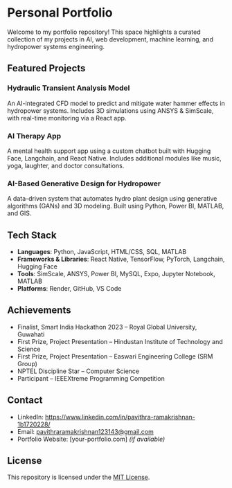 # Personal Portfolio

Welcome to my portfolio repository! 
This space highlights a curated collection of my projects in AI, web development, machine learning, and hydropower systems engineering.

## Featured Projects

### Hydraulic Transient Analysis Model
An AI-integrated CFD model to predict and mitigate water hammer effects in hydropower systems. Includes 3D simulations using ANSYS & SimScale, with real-time monitoring via a React app.

### AI Therapy App
A mental health support app using a custom chatbot built with Hugging Face, Langchain, and React Native. Includes additional modules like music, yoga, laughter, and doctor consultations.

### AI-Based Generative Design for Hydropower
A data-driven system that automates hydro plant design using generative algorithms (GANs) and 3D modeling. Built using Python, Power BI, MATLAB, and GIS.

## Tech Stack

- **Languages**: Python, JavaScript, HTML/CSS, SQL, MATLAB
- **Frameworks & Libraries**: React Native, TensorFlow, PyTorch, Langchain, Hugging Face
- **Tools**: SimScale, ANSYS, Power BI, MySQL, Expo, Jupyter Notebook, MATLAB
- **Platforms**: Render, GitHub, VS Code

## Achievements

- Finalist, Smart India Hackathon 2023 – Royal Global University, Guwahati  
- First Prize, Project Presentation – Hindustan Institute of Technology and Science  
- First Prize, Project Presentation – Easwari Engineering College (SRM Group)  
- NPTEL Discipline Star – Computer Science  
- Participant – IEEEXtreme Programming Competition

## Contact

- LinkedIn: https://www.linkedin.com/in/pavithra-ramakrishnan-1b1720228/
- Email: pavithraramakrishnan123143@gmail.com
- Portfolio Website: [your-portfolio.com] *(if available)*

## License

This repository is licensed under the [MIT License](LICENSE).

